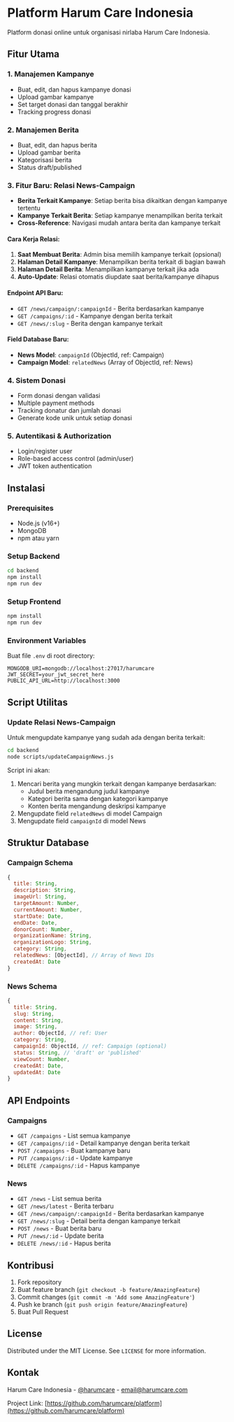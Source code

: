 # Platform Harum Care Indonesia

Platform donasi online untuk organisasi nirlaba Harum Care Indonesia.

## Fitur Utama

### 1. Manajemen Kampanye
- Buat, edit, dan hapus kampanye donasi
- Upload gambar kampanye
- Set target donasi dan tanggal berakhir
- Tracking progress donasi

### 2. Manajemen Berita
- Buat, edit, dan hapus berita
- Upload gambar berita
- Kategorisasi berita
- Status draft/published

### 3. **Fitur Baru: Relasi News-Campaign**
- **Berita Terkait Kampanye**: Setiap berita bisa dikaitkan dengan kampanye tertentu
- **Kampanye Terkait Berita**: Setiap kampanye menampilkan berita terkait
- **Cross-Reference**: Navigasi mudah antara berita dan kampanye terkait

#### Cara Kerja Relasi:
1. **Saat Membuat Berita**: Admin bisa memilih kampanye terkait (opsional)
2. **Halaman Detail Kampanye**: Menampilkan berita terkait di bagian bawah
3. **Halaman Detail Berita**: Menampilkan kampanye terkait jika ada
4. **Auto-Update**: Relasi otomatis diupdate saat berita/kampanye dihapus

#### Endpoint API Baru:
- `GET /news/campaign/:campaignId` - Berita berdasarkan kampanye
- `GET /campaigns/:id` - Kampanye dengan berita terkait
- `GET /news/:slug` - Berita dengan kampanye terkait

#### Field Database Baru:
- **News Model**: `campaignId` (ObjectId, ref: Campaign)
- **Campaign Model**: `relatedNews` (Array of ObjectId, ref: News)

### 4. Sistem Donasi
- Form donasi dengan validasi
- Multiple payment methods
- Tracking donatur dan jumlah donasi
- Generate kode unik untuk setiap donasi

### 5. Autentikasi & Authorization
- Login/register user
- Role-based access control (admin/user)
- JWT token authentication

## Instalasi

### Prerequisites
- Node.js (v16+)
- MongoDB
- npm atau yarn

### Setup Backend
```bash
cd backend
npm install
npm run dev
```

### Setup Frontend
```bash
npm install
npm run dev
```

### Environment Variables
Buat file `.env` di root directory:
```env
MONGODB_URI=mongodb://localhost:27017/harumcare
JWT_SECRET=your_jwt_secret_here
PUBLIC_API_URL=http://localhost:3000
```

## Script Utilitas

### Update Relasi News-Campaign
Untuk mengupdate kampanye yang sudah ada dengan berita terkait:
```bash
cd backend
node scripts/updateCampaignNews.js
```

Script ini akan:
1. Mencari berita yang mungkin terkait dengan kampanye berdasarkan:
   - Judul berita mengandung judul kampanye
   - Kategori berita sama dengan kategori kampanye
   - Konten berita mengandung deskripsi kampanye
2. Mengupdate field `relatedNews` di model Campaign
3. Mengupdate field `campaignId` di model News

## Struktur Database

### Campaign Schema
```javascript
{
  title: String,
  description: String,
  imageUrl: String,
  targetAmount: Number,
  currentAmount: Number,
  startDate: Date,
  endDate: Date,
  donorCount: Number,
  organizationName: String,
  organizationLogo: String,
  category: String,
  relatedNews: [ObjectId], // Array of News IDs
  createdAt: Date
}
```

### News Schema
```javascript
{
  title: String,
  slug: String,
  content: String,
  image: String,
  author: ObjectId, // ref: User
  category: String,
  campaignId: ObjectId, // ref: Campaign (optional)
  status: String, // 'draft' or 'published'
  viewCount: Number,
  createdAt: Date,
  updatedAt: Date
}
```

## API Endpoints

### Campaigns
- `GET /campaigns` - List semua kampanye
- `GET /campaigns/:id` - Detail kampanye dengan berita terkait
- `POST /campaigns` - Buat kampanye baru
- `PUT /campaigns/:id` - Update kampanye
- `DELETE /campaigns/:id` - Hapus kampanye

### News
- `GET /news` - List semua berita
- `GET /news/latest` - Berita terbaru
- `GET /news/campaign/:campaignId` - Berita berdasarkan kampanye
- `GET /news/:slug` - Detail berita dengan kampanye terkait
- `POST /news` - Buat berita baru
- `PUT /news/:id` - Update berita
- `DELETE /news/:id` - Hapus berita

## Kontribusi

1. Fork repository
2. Buat feature branch (`git checkout -b feature/AmazingFeature`)
3. Commit changes (`git commit -m 'Add some AmazingFeature'`)
4. Push ke branch (`git push origin feature/AmazingFeature`)
5. Buat Pull Request

## License

Distributed under the MIT License. See `LICENSE` for more information.

## Kontak

Harum Care Indonesia - [@harumcare](https://twitter.com/harumcare) - email@harumcare.com

Project Link: [https://github.com/harumcare/platform](https://github.com/harumcare/platform)